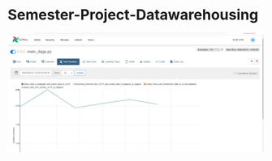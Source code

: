 # Semester-Project-Datawarehousing

![Image](https://github.com/MuhammadGhulamAbbas/Semester-Project-Datawarehousing/blob/main/IMAGES/WhatsApp%20Image%202024-06-02%20at%2014.35.55%20(2).jpeg)

